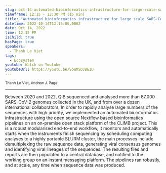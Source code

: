 ```yaml
---
slug: oct-14-automated-bioinformatics-infrastructure-for-large-scale-sars-cov-2-genomic-surveillance-at-qib
timeframe: 12:15 - 12:30 PM (15 min)
title: "Automated bioinformatics infrastructure for large scale SARS-Cov-2 genomic surveillance at QIB"
datetime: 2022-10-14T12:15:00.000Z
date: Oct 14, 2022
time: 12:15 PM
isChild: true
hasPage: true
speakers:
  - Thanh Le Viet
tags:
  - Ecosystem
youtube: Watch on Youtube
youtubeUrl: https://youtu.be/SouMSDJBE1U
---
```

<div className="mb-4">
  <small className="typo-small">
    Thanh Le Viet, Andrew J. Page
  </small>
</div>

<hr className="border-t border-gray-50 mb-4 opacity-20" />

Between 2020 and 2022, QIB sequenced and analysed more than 87,000 SARS-CoV-2 genomes collected in the UK, and from over a dozen international collaborators. In order to rapidly analyse large numbers of the sequences with high priority, we implemented an automated bioinformatics infrastructure using the open source Nextflow based bioinformatics pipelines on an on-premise open stack platform of the CLIMB project. This is a robust modularised end-to-end workflow, it monitors and automatically starts when the instruments finish sequencing by scheduling computing analyses to a highly portable SLURM cluster, the main processes include demultiplexing the raw sequence data, generating viral consensus genomes and identifying viral lineages of the sequences. The resulting files and reports are then populated to a central database, and notified to the working group on an instant messaging platform. The pipelines ran robustly, and at scale, any time when sequence data was produced.
